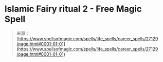 <!--yml
category: 未分类
date: 2024-06-12 19:15:52
-->

# Islamic Fairy ritual 2 - Free Magic Spell

> 来源：[https://www.spellsofmagic.com/spells/life_spells/career_spells/27129/page.html#0001-01-01](https://www.spellsofmagic.com/spells/life_spells/career_spells/27129/page.html#0001-01-01)